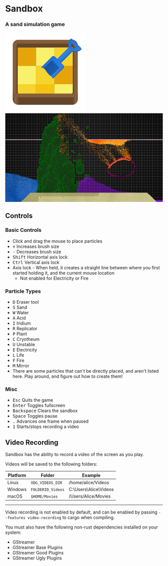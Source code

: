 # Sandbox
### A sand simulation game
![Project icon](flatpak/com.github.jms55.Sandbox.svg)
![Game screenshot](flatpak/screenshot.png)

## Controls
### Basic Controls
* Click and drag the mouse to place particles
* <kbd>+</kbd> Increases brush size
* <kbd>-</kbd> Decreases brush size
* <kbd>Shift</kbd> Horizontal axis lock
* <kbd>Ctrl</kbd> Vertical axis lock
* Axis lock - When held, it creates a straight line between where you first started holding it, and the current mouse location
    * Not enabled for Electricity or Fire
### Particle Types
* <kbd>D</kbd> Eraser tool
* <kbd>S</kbd> Sand
* <kbd>W</kbd> Water
* <kbd>A</kbd> Acid
* <kbd>I</kbd> Iridium
* <kbd>R</kbd> Replicator
* <kbd>P</kbd> Plant
* <kbd>C</kbd> Cryotheum
* <kbd>U</kbd> Unstable
* <kbd>E</kbd> Electricity
* <kbd>L</kbd> Life
* <kbd>F</kbd> Fire
* <kbd>M</kbd> Mirror
* There are some particles that can't be directly placed, and aren't listed here. Play around, and figure out how to create them!
### Misc
* <kbd>Esc</kbd> Quits the game
* <kbd>Enter</kbd> Toggles fullscreen
* <kbd>Backspace</kbd> Clears the sandbox
* <kbd>Space</kbd> Toggles pause
* <kbd>.</kbd> Advances one frame when paused
* <kbd>1</kbd> Starts/stops recording a video

## Video Recording
Sandbox has the ability to record a video of the screen as you play.

Videos will be saved to the following folders:

| Platform | Folder              | Example               |
| -------- | ------------------- | --------------------- |
| Linux    | `XDG_VIDEOS_DIR`    | /home/alice/Videos    |
| Windows  | `FOLDERID_Videos`   | C:\Users\Alice\Videos |
| macOS    | `$HOME/Movies`      | /Users/Alice/Movies   |

---

Video recording is not enabled by default, and can be enabled by passing `--features video-recording` to cargo when compiling.

You must also have the following non-rust dependencies installed on your system:
* GStreamer
* GStreamer Base Plugins
* GStreamer Good Plugins
* GStreamer Ugly Plugins
